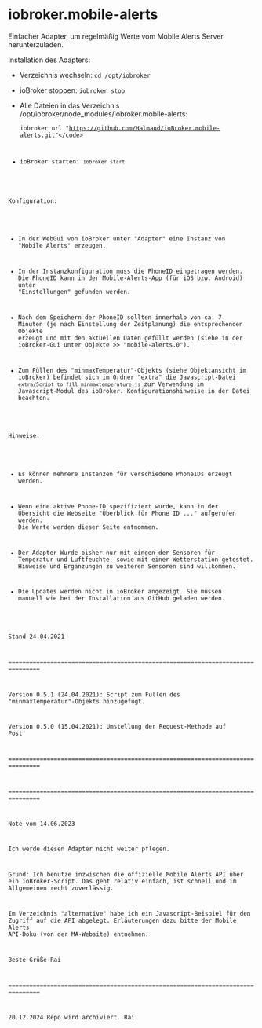 # iobroker.mobile-alerts

Einfacher Adapter, um regelmäßig Werte vom Mobile Alerts Server herunterzuladen.

Installation des Adapters:

- Verzeichnis wechseln: <code>cd /opt/iobroker</code>

- ioBroker stoppen: <code>iobroker stop</code>

- Alle Dateien in das Verzeichnis /opt/iobroker/node_modules/iobroker.mobile-alerts:
  
    <code>iobroker url "https://github.com/Halmand/ioBroker.mobile-alerts.git"</code>

- ioBroker starten: <code>iobroker start</code>

Konfiguration:

- In der WebGui von ioBroker unter "Adapter" eine Instanz von "Mobile Alerts" erzeugen.

- In der Instanzkonfiguration muss die PhoneID eingetragen werden.
  Die PhoneID kann in der Mobile-Alerts-App (für iOS bzw. Android) unter "Einstellungen" 
  gefunden werden.
  
- Nach dem Speichern der PhoneID sollten innerhalb von ca. 7 Minuten (je nach 
  Einstellung der Zeitplanung) die entsprechenden Objekte erzeugt und mit den 
  aktuellen Daten gefüllt werden (siehe in der ioBroker-Gui unter 
  Objekte >> "mobile-alerts.0").
  
- Zum Füllen des "minmaxTemperatur"-Objekts (siehe Objektansicht im ioBroker)
  befindet sich im Ordner "extra" die Javascript-Datei 
  <code>extra/Script to fill minmaxtemperature.js</code> zur Verwendung im 
  Javascript-Modul des ioBroker. Konfigurationshinweise in der Datei beachten.
  
  
Hinweise:

- Es können mehrere Instanzen für verschiedene PhoneIDs erzeugt werden.

- Wenn eine aktive Phone-ID spezifiziert wurde, kann in der Übersicht die Webseite
  "Überblick für Phone ID ..." aufgerufen werden. Die Werte werden dieser Seite entnommen.
  
- Der Adapter Wurde bisher nur mit eingen der Sensoren für Temperatur und Luftfeuchte, 
  sowie mit einer Wetterstation getestet. Hinweise und Ergänzungen zu weiteren Sensoren 
  sind willkommen.
  
- Die Updates werden nicht in ioBroker angezeigt. Sie müssen manuell wie bei der 
  Installation aus GitHub geladen werden.
  
  
Stand 24.04.2021

===============================================================================

Version 0.5.1 (24.04.2021):
Script zum Füllen des "minmaxTemperatur"-Objekts hinzugefügt.

Version 0.5.0 (15.04.2021): 
Umstellung der Request-Methode auf Post

===============================================================================


===============================================================================

Note vom 14.06.2023

Ich werde diesen Adapter nicht weiter pflegen.

Grund: Ich benutze inzwischen die offizielle Mobile Alerts API über ein ioBroker-Script.
Das geht relativ einfach, ist schnell und im Allgemeinen recht zuverlässig. 

Im Verzeichnis "alternative" habe ich ein Javascript-Beispiel für den Zugriff auf die API abgelegt. 
Erläuterungen dazu bitte der Mobile Alerts API-Doku (von der MA-Website) entnehmen.

Beste Grüße Rai

===============================================================================

20.12.2024 Repo wird archiviert. Rai



